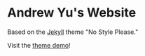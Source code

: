 # Andrew Yu's Website

Based on the [Jekyll](https://jekyllrb.com/) theme "No Style Please."

Visit the [theme demo](https://riggraz.dev/no-style-please/)!
